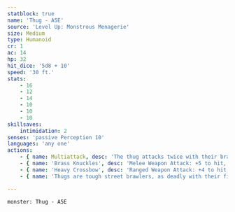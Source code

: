 ```yaml
---
statblock: true
name: 'Thug - A5E'
source: 'Level Up: Monstrous Menagerie'
size: Medium
type: Humanoid
cr: 1
ac: 14
hp: 32
hit_dice: '5d8 + 10'
speed: '30 ft.'
stats:
    - 16
    - 12
    - 14
    - 10
    - 10
    - 10
skillsaves:
    intimidation: 2
senses: 'passive Perception 10'
languages: 'any one'
actions:
    - { name: Multiattack, desc: 'The thug attacks twice with their brass knuckles.' }
    - { name: 'Brass Knuckles', desc: 'Melee Weapon Attack: +5 to hit, reach 5 ft., one target. Hit: 5 (1d4 + 3) bludgeoning damage. If this damage reduces the target to 0 hit points, it is unconscious and stable.' }
    - { name: 'Heavy Crossbow', desc: 'Ranged Weapon Attack: +4 to hit, range 100/400 feet, one target. Hit: 7 (1d10 + 2) piercing damage.' }
    - { name: 'Thugs are tough street brawlers, as deadly with their fists as with weapons', desc: "Thieves' guilds and villainous nobles employ thugs to collect money and exert power. Merchants and nobles hire thugs to guard warehouses and shops." }

---
```

```statblock
monster: Thug - A5E
```
